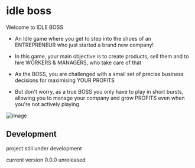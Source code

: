 # idle boss

Welcome to IDLE BOSS

- An Idle game where you get to step into the shoes of an ENTREPRENEUR 
who just started a brand new company!

- In this game, your main objective is to create products, sell them and
to hire WORKERS & MANAGERS, who take care of that
  
- As the BOSS, you are challenged with a small set of precise business decisions
for maximising YOUR PROFITS
  
- But don't worry, as a true BOSS you only have to play in short bursts, allowing you
to manage your company and grow PROFITS even when you're not actively playing

![image](https://user-images.githubusercontent.com/109807794/229628658-29413191-29e9-4a29-946f-471d9d38f582.png)


## Development

project still under development

current version 0.0.0 unreleased

